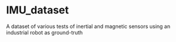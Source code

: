 # IMU_dataset
A dataset of various tests of inertial and magnetic sensors using an industrial robot as ground-truth
